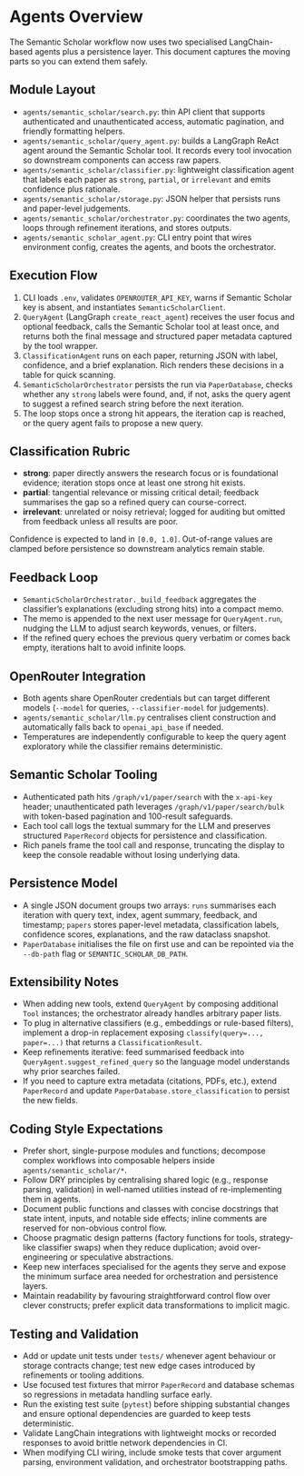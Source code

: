 # Agents Overview

The Semantic Scholar workflow now uses two specialised LangChain-based agents plus a persistence layer. This document captures the moving parts so you can extend them safely.

## Module Layout
- `agents/semantic_scholar/search.py`: thin API client that supports authenticated and unauthenticated access, automatic pagination, and friendly formatting helpers.
- `agents/semantic_scholar/query_agent.py`: builds a LangGraph ReAct agent around the Semantic Scholar tool. It records every tool invocation so downstream components can access raw papers.
- `agents/semantic_scholar/classifier.py`: lightweight classification agent that labels each paper as `strong`, `partial`, or `irrelevant` and emits confidence plus rationale.
- `agents/semantic_scholar/storage.py`: JSON helper that persists runs and paper-level judgements.
- `agents/semantic_scholar/orchestrator.py`: coordinates the two agents, loops through refinement iterations, and stores outputs.
- `agents/semantic_scholar_agent.py`: CLI entry point that wires environment config, creates the agents, and boots the orchestrator.

## Execution Flow
1. CLI loads `.env`, validates `OPENROUTER_API_KEY`, warns if Semantic Scholar key is absent, and instantiates `SemanticScholarClient`.
2. `QueryAgent` (LangGraph `create_react_agent`) receives the user focus and optional feedback, calls the Semantic Scholar tool at least once, and returns both the final message and structured paper metadata captured by the tool wrapper.
3. `ClassificationAgent` runs on each paper, returning JSON with label, confidence, and a brief explanation. Rich renders these decisions in a table for quick scanning.
4. `SemanticScholarOrchestrator` persists the run via `PaperDatabase`, checks whether any `strong` labels were found, and, if not, asks the query agent to suggest a refined search string before the next iteration.
5. The loop stops once a strong hit appears, the iteration cap is reached, or the query agent fails to propose a new query.

## Classification Rubric
- **strong**: paper directly answers the research focus or is foundational evidence; iteration stops once at least one strong hit exists.
- **partial**: tangential relevance or missing critical detail; feedback summarises the gap so a refined query can course-correct.
- **irrelevant**: unrelated or noisy retrieval; logged for auditing but omitted from feedback unless all results are poor.

Confidence is expected to land in `[0.0, 1.0]`. Out-of-range values are clamped before persistence so downstream analytics remain stable.

## Feedback Loop
- `SemanticScholarOrchestrator._build_feedback` aggregates the classifier’s explanations (excluding strong hits) into a compact memo.
- The memo is appended to the next user message for `QueryAgent.run`, nudging the LLM to adjust search keywords, venues, or filters.
- If the refined query echoes the previous query verbatim or comes back empty, iterations halt to avoid infinite loops.

## OpenRouter Integration
- Both agents share OpenRouter credentials but can target different models (`--model` for queries, `--classifier-model` for judgements).
- `agents/semantic_scholar/llm.py` centralises client construction and automatically falls back to `openai_api_base` if needed.
- Temperatures are independently configurable to keep the query agent exploratory while the classifier remains deterministic.

## Semantic Scholar Tooling
- Authenticated path hits `/graph/v1/paper/search` with the `x-api-key` header; unauthenticated path leverages `/graph/v1/paper/search/bulk` with token-based pagination and 100-result safeguards.
- Each tool call logs the textual summary for the LLM and preserves structured `PaperRecord` objects for persistence and classification.
- Rich panels frame the tool call and response, truncating the display to keep the console readable without losing underlying data.

## Persistence Model
- A single JSON document groups two arrays: `runs` summarises each iteration with query text, index, agent summary, feedback, and timestamp; `papers` stores paper-level metadata, classification labels, confidence scores, explanations, and the raw dataclass snapshot.
- `PaperDatabase` initialises the file on first use and can be repointed via the `--db-path` flag or `SEMANTIC_SCHOLAR_DB_PATH`.

## Extensibility Notes
- When adding new tools, extend `QueryAgent` by composing additional `Tool` instances; the orchestrator already handles arbitrary paper lists.
- To plug in alternative classifiers (e.g., embeddings or rule-based filters), implement a drop-in replacement exposing `classify(query=..., paper=...)` that returns a `ClassificationResult`.
- Keep refinements iterative: feed summarised feedback into `QueryAgent.suggest_refined_query` so the language model understands why prior searches failed.
- If you need to capture extra metadata (citations, PDFs, etc.), extend `PaperRecord` and update `PaperDatabase.store_classification` to persist the new fields.

## Coding Style Expectations
- Prefer short, single-purpose modules and functions; decompose complex workflows into composable helpers inside `agents/semantic_scholar/*`.
- Follow DRY principles by centralising shared logic (e.g., response parsing, validation) in well-named utilities instead of re-implementing them in agents.
- Document public functions and classes with concise docstrings that state intent, inputs, and notable side effects; inline comments are reserved for non-obvious control flow.
- Choose pragmatic design patterns (factory functions for tools, strategy-like classifier swaps) when they reduce duplication; avoid over-engineering or speculative abstractions.
- Keep new interfaces specialised for the agents they serve and expose the minimum surface area needed for orchestration and persistence layers.
- Maintain readability by favouring straightforward control flow over clever constructs; prefer explicit data transformations to implicit magic.

## Testing and Validation
- Add or update unit tests under `tests/` whenever agent behaviour or storage contracts change; test new edge cases introduced by refinements or tooling additions.
- Use focused test fixtures that mirror `PaperRecord` and database schemas so regressions in metadata handling surface early.
- Run the existing test suite (`pytest`) before shipping substantial changes and ensure optional dependencies are guarded to keep tests deterministic.
- Validate LangChain integrations with lightweight mocks or recorded responses to avoid brittle network dependencies in CI.
- When modifying CLI wiring, include smoke tests that cover argument parsing, environment validation, and orchestrator bootstrapping paths.
